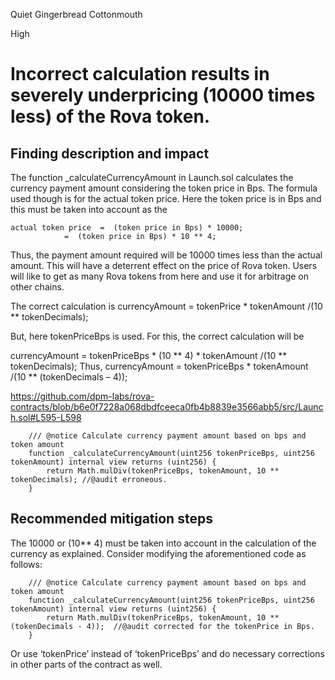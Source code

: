 Quiet Gingerbread Cottonmouth

High

# Incorrect calculation results in severely underpricing (10000 times less) of the Rova token.

## Finding description and impact
The function _calculateCurrencyAmount in Launch.sol calculates the currency payment amount considering the token price in Bps. The formula used though is for the actual token price. Here the token price is in Bps and this must be taken into account as the 

	actual token price 	=  (token price in Bps) * 10000;
				=  (token price in Bps) * 10 ** 4;

Thus, the payment amount required will be 10000 times less than the actual amount. This will have a deterrent effect on the price of Rova token. Users will like to get as many Rova tokens from here and use it for arbitrage on other chains. 

The correct calculation is
currencyAmount = tokenPrice * tokenAmount /(10 ** tokenDecimals);

But, here tokenPriceBps is used. For this, the correct calculation will be

currencyAmount = tokenPriceBps * (10 ** 4) * tokenAmount /(10 ** tokenDecimals);
Thus, currencyAmount  = tokenPriceBps *  tokenAmount /(10 ** (tokenDecimals – 4));

https://github.com/dpm-labs/rova-contracts/blob/b6e0f7228a068dbdfceeca0fb4b8839e3566abb5/src/Launch.sol#L595-L598
```solidity
    /// @notice Calculate currency payment amount based on bps and token amount
    function _calculateCurrencyAmount(uint256 tokenPriceBps, uint256 tokenAmount) internal view returns (uint256) {
        return Math.mulDiv(tokenPriceBps, tokenAmount, 10 ** tokenDecimals); //@audit erroneous.
    }
```

## Recommended mitigation steps
The 10000 or (10** 4) must be taken into account in the calculation of the currency as explained. Consider modifying the aforementioned code as follows:

```solidity
    /// @notice Calculate currency payment amount based on bps and token amount
    function _calculateCurrencyAmount(uint256 tokenPriceBps, uint256 tokenAmount) internal view returns (uint256) {
        return Math.mulDiv(tokenPriceBps, tokenAmount, 10 ** (tokenDecimals - 4));  //@audit corrected for the tokenPrice in Bps.
    }
```
Or use ‘tokenPrice’ instead of ‘tokenPriceBps’ and do necessary corrections in other parts of the contract as well.
